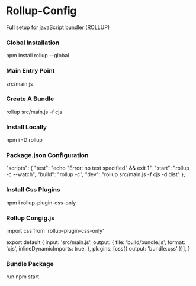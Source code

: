 # Rollup-Config
Full setup for javaScript bundler (ROLLUP)

### Global Installation
npm install rollup --global

### Main Entry Point 
src/main.js

### Create A Bundle 
rollup src/main.js -f cjs

### Install Locally
npm i -D rollup

### Package.json Configuration
"scripts": {
"test": "echo \"Error: no test specified\" && exit 1",
"start": "rollup -c --watch",
"build": "rollup -c",
"dev": "rollup src/main.js -f cjs -d dist"
},
  
  ### Install Css Plugins
  npm i rollup-plugin-css-only
  
 ### Rollup Congig.js
 import css from 'rollup-plugin-css-only'

export default {
input: 'src/main.js',
output: {
file: 'build/bundle.js',
format: 'cjs',
inlineDynamicImports: true,
},
plugins: [css({ output: 'bundle.css' })],
}

### Bundle Package
run npm start
 
 



